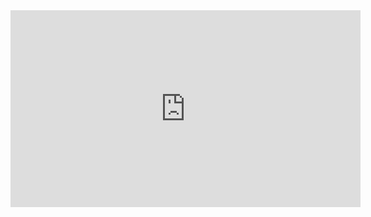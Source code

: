 ﻿<iframe width="560" height="315" src="https://www.youtube.com/embed/OHxBS7d9m4Q?list=PL1DEQjXG2xnJOSQf2421r1S040NkvCApp" frameborder="0" allowfullscreen></iframe>
